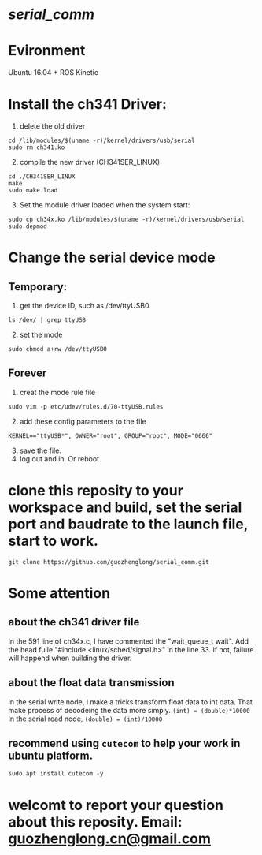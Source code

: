 # *serial_comm* 
# Evironment
Ubuntu 16.04 + ROS Kinetic
# Install the ch341 Driver:
1. delete the old driver
```
cd /lib/modules/$(uname -r)/kernel/drivers/usb/serial 
sudo rm ch341.ko
```
2. compile the new driver (CH341SER_LINUX)
```
cd ./CH341SER_LINUX
make
sudo make load
```
3. Set the module driver loaded when the system start:
```
sudo cp ch34x.ko /lib/modules/$(uname -r)/kernel/drivers/usb/serial
sudo depmod
```

# Change the serial device mode
## Temporary:
1. get the device ID, such as /dev/ttyUSB0
```
ls /dev/ | grep ttyUSB
```
2. set the mode
```
sudo chmod a+rw /dev/ttyUSB0
```
## Forever
1. creat the mode rule file
```
sudo vim -p etc/udev/rules.d/70-ttyUSB.rules
```
2. add these config parameters to the file
```
KERNEL=="ttyUSB*", OWNER="root", GROUP="root", MODE="0666" 
```
3. save the file. 
4. log out and in. Or reboot.

# clone this reposity to your workspace and build, set the serial port and baudrate to the launch file, start to work.
```
git clone https://github.com/guozhenglong/serial_comm.git
```

# Some attention
## about the ch341 driver file
In the 591 line of ch34x.c, I have commented the "wait_queue_t wait". 
Add the head fuile "#include <linux/sched/signal.h>" in the line 33.
If not, failure will happend when building the driver. 

## about the float data transmission
In the serial write node, I make a tricks transform float data to int data. That make process of decodeing the data more simply. 
`(int) = (double)*10000` 
In the serial read node,
`(double) = (int)/10000`
## recommend using `cutecom` to help your work in ubuntu platform.
```
sudo apt install cutecom -y
```
# welcomt to report your question about this reposity. Email: guozhenglong.cn@gmail.com

   
